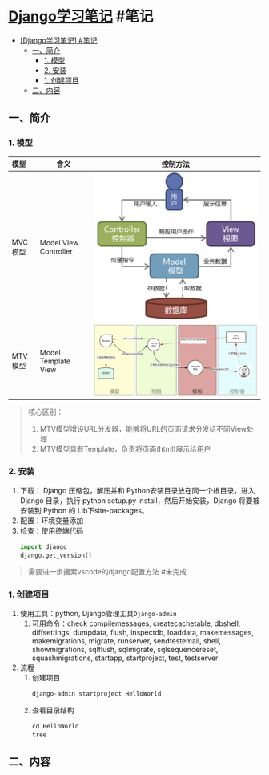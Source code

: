 # [Django学习笔记](https://www.runoob.com/django/django-first-app.html) #笔记

- [[Django学习笔记] #笔记](#django学习笔记-笔记)
  - [一、简介](#一简介)
    - [1. 模型](#1-模型)
    - [2. 安装](#2-安装)
    - [1. 创建项目](#1-创建项目)
  - [二、内容](#二内容)

## 一、简介

### 1. 模型
| 模型 | 含义 |控制方法|
| :-- | --- | --- |
|MVC模型|Model View Controller| ![20220806151243](https://raw.githubusercontent.com/dsw676676/picture/main/image/20220806151243.png) |
|MTV模型|Model Template View| ![20220806151443](https://raw.githubusercontent.com/dsw676676/picture/main/image/20220806151443.png) |
> 核心区别：
> 1. MTV模型增设URL分发器，能够将URL的页面请求分发给不同View处理
> 2. MTV模型具有Template，负责将页面(html)展示给用户

### 2. 安装
1. 下载： Django 压缩包，解压并和 Python安装目录放在同一个根目录，进入 Django 目录，执行 python setup.py install，然后开始安装，Django 将要被安装到 Python 的 Lib下site-packages。
2. 配置：环境变量添加
3. 检查：使用终端代码
    ```python
    import django
    django.get_version()
    ```
> 需要进一步搜索vscode的django配置方法 #未完成

### 1. 创建项目
1. 使用工具：python, Django管理工具`Django-admin`
   1. 可用命令：check
    compilemessages, createcachetable, dbshell, diffsettings, dumpdata, flush, inspectdb, loaddata, makemessages, makemigrations, migrate, runserver, sendtestemail, shell, showmigrations, sqlflush, sqlmigrate, sqlsequencereset, squashmigrations, startapp, startproject, test, testserver
2. 流程
   1. 创建项目
       ```python
       django-admin startproject HelloWorld
       ```
   2. 查看目录结构
       ```python
       cd HelloWorld
       tree
       ```

## 二、内容